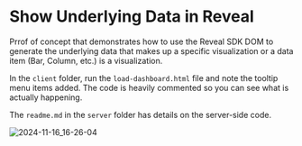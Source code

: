# Show Underlying Data in Reveal
Prrof of concept that demonstrates how to use the Reveal SDK DOM to generate the underlying data that makes up a specific visualization or a data item (Bar, Column, etc.) is a visualization.

In the `client` folder, run the `load-dashboard.html` file and note the tooltip menu items added.  The code is heavily commented so you can see what is actually happening.

The `readme.md` in the `server` folder has details on the server-side code. 

![2024-11-16_16-26-04](https://github.com/user-attachments/assets/8b6533ba-43b4-40dc-b392-98f92f3ead35)

